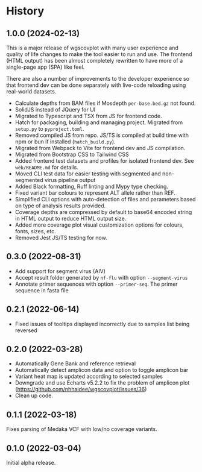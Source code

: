 # History

## 1.0.0 (2024-02-13)

This is a major release of wgscovplot with many user experience and quality of life changes to make the tool easier to
run and use. The frontend (HTML output) has been almost completely rewritten to have more of a single-page app (SPA) 
like feel.

There are also a number of improvements to the developer experience so that frontend dev can be done separately with 
live-code reloading using real-world datasets.

- Calculate depths from BAM files if Mosdepth `per-base.bed.gz` not found.
- SolidJS instead of JQuery for UI
- Migrated to Typescript and TSX from JS for frontend code.
- Hatch for packaging, building and managing project. Migrated from `setup.py` to `pyproject.toml`.
- Removed compiled JS from repo. JS/TS is compiled at build time with npm or bun if installed (`hatch_build.py`).
- Migrated from Webpack to Vite for frontend dev and JS compilation.
- Migrated from Bootstrap CSS to Tailwind CSS
- Added frontend test datasets and profiles for isolated frontend dev. See `web/README.md` for details.
- Moved CLI test data for easier testing with segmented and non-segmented virus pipeline output
- Added Black formatting, Ruff linting and Mypy type checking.
- Fixed variant bar colours to represent ALT allele rather than REF.
- Simplified CLI options with auto-detection of files and parameters based on type of analysis results provided.
- Coverage depths are compressed by default to base64 encoded string in HTML output to reduce HTML output size.
- Added more coverage plot visual customization options for colours, fonts, sizes, etc.
- Removed Jest JS/TS testing for now.

## 0.3.0 (2022-08-31)

- Add support for segment virus (AIV)
- Accept result folder generated by `nf-flu` with option `--segment-virus`
- Annotate primer sequences with option `--primer-seq`. The primer sequence in fasta file

## 0.2.1 (2022-06-14)

- Fixed issues of tooltips displayed incorrectly due to samples list being reversed 

## 0.2.0 (2022-03-28)

- Automatically Gene Bank and reference retrieval
- Automatically detect amplicon data and option to toggle amplicon bar
- Variant heat map is updated according to selected samples
- Downgrade and use Echarts v5.2.2 to fix the problem of amplicon plot (https://github.com/nhhaidee/wgscovplot/issues/36)
- Clean up code.

## 0.1.1 (2022-03-18)

Fixes parsing of Medaka VCF with low/no coverage variants.

## 0.1.0 (2022-03-04)

Initial alpha release.
